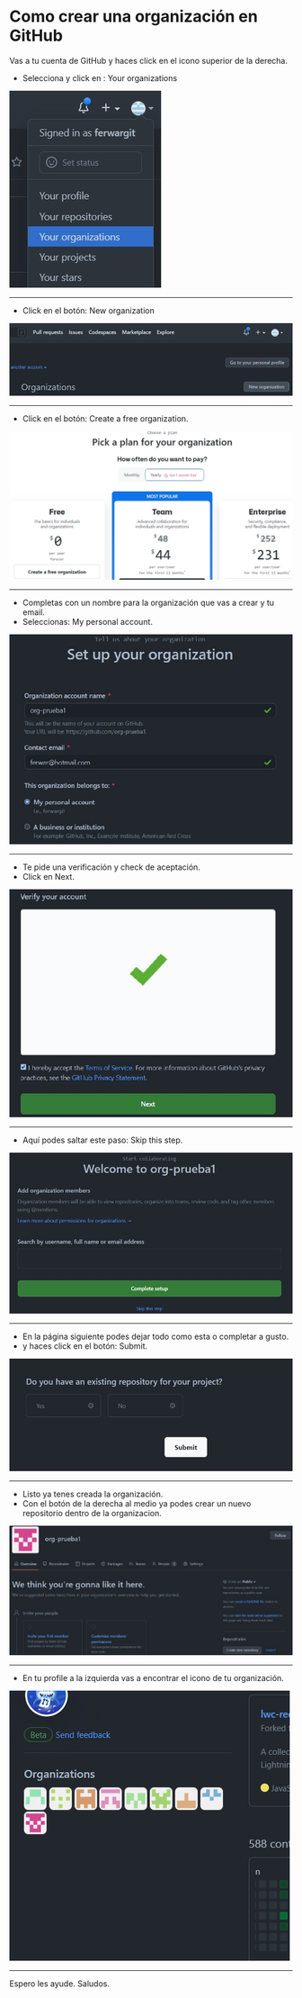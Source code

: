 # Como crear una organización en GitHub

Vas a tu cuenta de GitHub y haces click en el icono superior de la derecha.

* Selecciona y click en : Your organizations  

![img](./img/01.jpg)  

***

* Click en el botón: New organization  

![img](./img/02.jpg)  

***

* Click en el botón: Create a free organization.  

![img](./img/03.jpg)  

***

* Completas con un nombre para la organización que vas a crear y tu email.  
* Seleccionas: My personal account.  

![img](./img/04.jpg)  

***

* Te pide una verificación y check de aceptación.  
* Click en Next.  

![img](./img/05.jpg)  

***

* Aquí podes saltar este paso: Skip this step.  

![img](./img/06.jpg)  

***

* En la página siguiente podes dejar todo como esta o completar a gusto.  
* y haces click en el botón: Submit.  

![img](./img/07.jpg)  

***

* Listo ya tenes creada la organización.  
* Con el botón de la derecha al medio ya podes crear un nuevo repositorio dentro de la organizacion.  

![img](./img/08.jpg)

***  

* En tu profile a la izquierda vas a encontrar el icono de tu organización.  

![img](./img/09.jpg)  

***
Espero les ayude. Saludos.  
